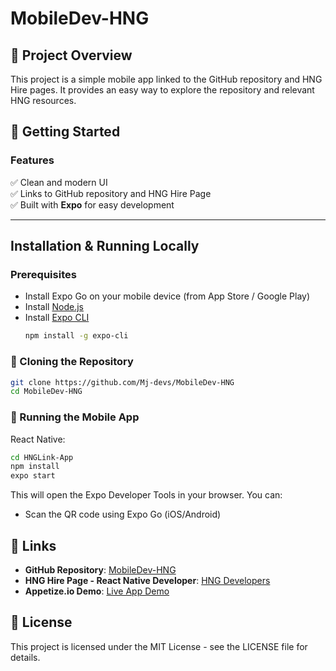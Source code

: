 # MobileDev-HNG

## 📌 Project Overview
This project is a simple mobile app linked to the GitHub repository and HNG Hire pages. It provides an easy way to explore the repository and relevant HNG resources.


## 🚀 Getting Started
### **Features**  
✅ Clean and modern UI  
✅ Links to GitHub repository and HNG Hire Page  
✅ Built with **Expo** for easy development  

---

## **Installation & Running Locally**  

### **Prerequisites**
- Install Expo Go on your mobile device (from App Store / Google Play)
- Install [Node.js](https://nodejs.org/)  
- Install [Expo CLI](https://docs.expo.dev/get-started/installation/)  
  ```sh
  npm install -g expo-cli
  ```

### 🔹 Cloning the Repository
```sh
git clone https://github.com/Mj-devs/MobileDev-HNG
cd MobileDev-HNG
```

### 🔹 Running the Mobile App
React Native:
```sh
cd HNGLink-App
npm install
expo start
```
This will open the Expo Developer Tools in your browser. You can:
- Scan the QR code using Expo Go (iOS/Android)

## 📎 Links
- **GitHub Repository**: [MobileDev-HNG](https://github.com/Mj-devs/MobileDev-HNG)
- **HNG Hire Page - React Native Developer**: [HNG Developers](https://hng.tech/hire/react-native-developers)
- **Appetize.io Demo**: [Live App Demo](https://appetize.io/app/b_vkl6o6qx6xjy2txcgcayv4xl7e)

## 📜 License
This project is licensed under the MIT License - see the LICENSE file for details.

